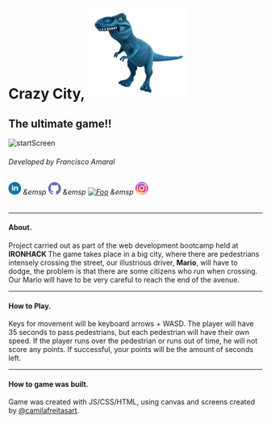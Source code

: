 # Crazy City, ![dinoFanho](/socialIcons/dinoFanho.png)

## The ultimate game!!



![startScreen](/Users/utilizador/Desktop/firstProjectGame-CCGame/images/startScreen.PNG)

###### Developed by Francisco Amaral

######   [![Foo](/iloveimg-resized/linkedin.png)](https://www.linkedin.com/in/francisco-amaral-3b2490163/) &emsp [![Foo](/iloveimg-resized/github.png)](https://github.com/franciscoamaral0) &emsp [![Foo](/Users/utilizador/Desktop/firstProjectGame-CCGame/iloveimg-resized/facebook.png)](https://www.facebook.com/franciscogurgel777) &emsp [![Foo](/iloveimg-resized/NicePng_oregon-outline-png_3563301.png)](https://www.instagram.com/franciscogurgel)   

--------------------------------------------------------------------

#### About.

Project carried out as part of the web development bootcamp held at <b>IRONHACK </b> The game takes place in a big city, where there are pedestrians intensely crossing the street, our illustrious driver, <b>Mario</b>, will have to dodge, the problem is that there are some citizens who run when crossing. Our Mario will have to be very careful to reach the end of the avenue.

---------------

#### How to Play.

Keys for movement will be keyboard arrows + WASD. The player will have 35 seconds to pass pedestrians, but each pedestrian will have their own speed. If the player runs over the pedestrian or runs out of time, he will not score any points. If successful, your points will be the amount of seconds left.

------------------------

#### How to game was built.

Game was created with JS/CSS/HTML, using canvas and screens created by [@camilafreitasart](https://www.instagram.com/camilafreitasart/).

